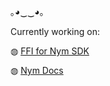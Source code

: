 ｡◕‿‿◕｡ 

Currently working on: 

◍ [FFI for Nym SDK](https://github.com/nymtech/nym/tree/develop/sdk/ffi/) 

◍ [Nym Docs](https://github.com/nymtech/nym/tree/develop/documentation) 

